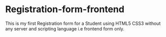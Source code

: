 # Registration-form-frontend

This is my first Registration form for a Student using HTML5 CSS3 without any server and scripting language i.e frontend form only.
